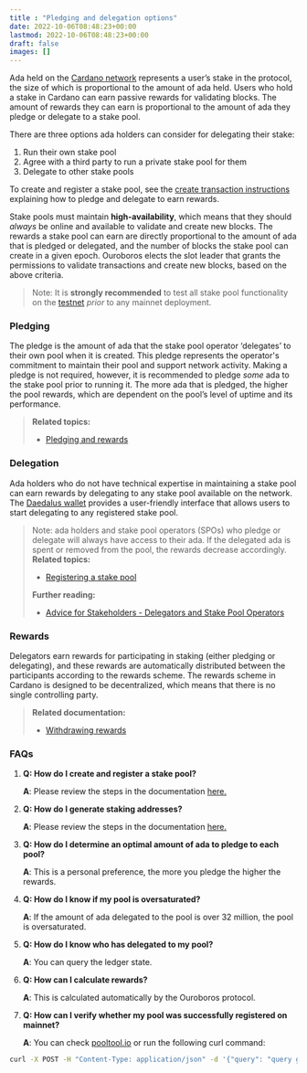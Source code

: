 ```yaml
---
title : "Pledging and delegation options"
date: 2022-10-06T08:48:23+00:00
lastmod: 2022-10-06T08:48:23+00:00
draft: false
images: []
---
```


Ada held on the [Cardano network](https://cardano.org/) represents a user’s stake in the protocol, the size of which is proportional to the amount of ada held. Users who hold a stake in Cardano can earn passive rewards for validating blocks. The amount of rewards they can earn is proportional to the amount of ada they pledge or delegate to a stake pool.

There are three options ada holders can consider for delegating their stake:

1.  Run their own stake pool
2.  Agree with a third party to run a private stake pool for them
3.  Delegate to other stake pools

To create and register a stake pool, see the [create transaction instructions](https://github.com/input-output-hk/cardano-node/blob/master/doc/stake-pool-operations/4_simple_transaction.md) explaining how to pledge and delegate to earn rewards.

Stake pools must maintain **high-availability**, which means that they should _always_ be online and available to validate and create new blocks. The rewards a stake pool can earn are directly proportional to the amount of ada that is pledged or delegated, and the number of blocks the stake pool can create in a given epoch. Ouroboros elects the slot leader that grants the permissions to validate transactions and create new blocks, based on the above criteria.

> Note: It is **strongly recommended** to test all stake pool functionality on the [testnet](https://testnets.cardano.org/en/testnets/cardano/overview/) _prior_ to any mainnet deployment.

### Pledging

The pledge is the amount of ada that the stake pool operator ‘delegates’ to their own pool when it is created. This pledge represents the operator's commitment to maintain their pool and support network activity. Making a pledge is not required, however, it is recommended to pledge _some_ ada to the stake pool prior to running it. The more ada that is pledged, the higher the pool rewards, which are dependent on the pool’s level of uptime and its performance.

> **Related topics:**
>
> *   [Pledging and rewards](/core-concepts/pledging-rewards)

### Delegation

Ada holders who do not have technical expertise in maintaining a stake pool can earn rewards by delegating to any stake pool available on the network. The [Daedalus wallet](https://docs.cardano.org/cardano-components/daedalus-wallet) provides a user-friendly interface that allows users to start delegating to any registered stake pool.

> Note: ada holders and stake pool operators (SPOs) who pledge or delegate will always have access to their ada. If the delegated ada is spent or removed from the pool, the rewards decrease accordingly.
> **Related topics:**
>
> *   [Registering a stake pool](https://github.com/input-output-hk/cardano-node/blob/master/doc/stake-pool-operations/8_register_stakepool.md)
>
> **Further reading:**
>
> *   [Advice for Stakeholders - Delegators and Stake Pool Operators](https://iohk.io/en/blog/posts/2020/11/13/the-general-perspective-on-staking-in-cardano/)

### Rewards

Delegators earn rewards for participating in staking (either pledging or delegating), and these rewards are automatically distributed between the participants according to the rewards scheme. The rewards scheme in Cardano is designed to be decentralized, which means that there is no single controlling party.

> **Related documentation:**
>
> *   [Withdrawing rewards](https://github.com/input-output-hk/cardano-node/blob/master/doc/stake-pool-operations/11_withdraw-rewards.md)

### FAQs

1.  **Q: How do I create and register a stake pool?**

    **A**: Please review the steps in the documentation [here.](https://github.com/input-output-hk/cardano-node/blob/master/doc/stake-pool-operations/1_getConfigFiles_AND_Connect.md)

2.  **Q: How do I generate staking addresses?**

    **A**: Please review the steps in the documentation [here.](https://github.com/input-output-hk/cardano-node/blob/master/doc/stake-pool-operations/5_register_key.md)

3.  **Q: How do I determine an optimal amount of ada to pledge to each pool?**

    **A**: This is a personal preference, the more you pledge the higher the rewards.

4.  **Q: How do I know if my pool is oversaturated?**

    **A**: If the amount of ada delegated to the pool is over 32 million, the pool is oversaturated.

5.  **Q: How do I know who has delegated to my pool?**

    **A**: You can query the ledger state.

6.  **Q: How can I calculate rewards?**

    **A**: This is calculated automatically by the Ouroboros protocol.

7.  **Q: How can I verify whether my pool was successfully registered on mainnet?**

    **A**: You can check [pooltool.io](https://pooltool.io/) or run the following curl command:


```bash
curl -X POST -H "Content-Type: application/json" -d '{"query": "query getStake_pool($id: StakePoolID!){ stakePools(limit: 1 where: { id: { _eq: $id } }){ id } }","variables":{"id":"$My_Pool_id_here"}}' https://explorer.cardano.org/graphql:
```
